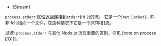 
* {Stream}

`process.stderr` 属性返回连接到`stderr`(fd `2`)的流。 
它是一个[`net.Socket`][](它是一个[Duplex][]流)，除非 fd `2`指向一个文件，在这种情况下它是一个[可写][]流。

*注意*: `process.stderr` 与其他 Node.js 流有重要的区别，详见 [note on process I/O][]。

